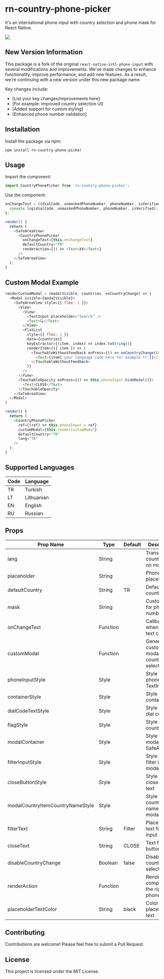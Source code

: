 # rn-country-phone-picker

It's an international phone input with country selection and phone mask for React Native.

![](mgif.gif)

## New Version Information

This package is a fork of the original `react-native-intl-phone-input` with several modifications and improvements. We've made changes to enhance functionality, improve performance, and add new features. As a result, we're continuing with a new version under this new package name.

Key changes include:
- [List your key changes/improvements here]
- [For example: Improved country selection UI]
- [Added support for custom styling]
- [Enhanced phone number validation]

## Installation

Install the package via npm:

```
npm install rn-country-phone-picker
```

## Usage

Import the component:

```javascript
import CountryPhonePicker from 'rn-country-phone-picker';
```

Use the component:

```javascript
onChangeText = ({dialCode, unmaskedPhoneNumber, phoneNumber, isVerified}) => {
  console.log(dialCode, unmaskedPhoneNumber, phoneNumber, isVerified);
};

render() {
  return (
    <SafeAreaView>
      <CountryPhonePicker 
        onChangeText={this.onChangeText} 
        defaultCountry="TR" 
        renderAction={() => <Text>XX</Text>} 
      />
    </SafeAreaView>
  );
}
```

## Custom Modal Example

```javascript
renderCustomModal = (modalVisible, countries, onCountryChange) => (
  <Modal visible={modalVisible}>
    <SafeAreaView style={{ flex: 1 }}>
      <View>
        <View>
          <TextInput placeholder="Search" />
          <Text>🔍</Text>
        </View>
        <FlatList
          style={{ flex: 1 }}
          data={countries}
          keyExtractor={(item, index) => index.toString()}
          renderItem={({ item }) => (
            <TouchableWithoutFeedback onPress={() => onCountryChange(item.code)}>
              <Text>{item['your language code here for example tr']}</Text>
            </TouchableWithoutFeedback>
          )}
        />
      </View>
      <TouchableOpacity onPress={() => this.phoneInput.hideModal()}>
        <Text>CLOSE</Text>
      </TouchableOpacity>
    </SafeAreaView>
  </Modal>
)

render() {
  return (
    <CountryPhonePicker
      ref={(ref) => this.phoneInput = ref}
      customModal={this.renderCustomModal}
      defaultCountry="TR"
      lang="TR"
    />
  );
}
```

## Supported Languages

| Code | Language |
|------|----------|
| TR   | Turkish  |
| LT   | Lithuanian |
| EN   | English  |
| RU   | Russian  |

## Props

| Prop Name | Type | Default | Description |
|-----------|------|---------|-------------|
| lang | String | | Translate country name on modal |
| placeholder | String | | Phone input placeholder |
| defaultCountry | String | TR | Default country code |
| mask | String | | Custom mask for phone number |
| onChangeText | Function | | Callback when input text changes |
| customModal | Function | | Generate custom modal for country selection |
| phoneInputStyle | Style | | Style for the phone input TextInput |
| containerStyle | Style | | Style for the container |
| dialCodeTextStyle | Style | | Style for the dial code text |
| flagStyle | Style | | Style for the country flag |
| modalContainer | Style | | Style for the modal's SafeAreaView |
| filterInputStyle | Style | | Style for the filter input in modal |
| closeButtonStyle | Style | | Style for the close button text |
| modalCountryItemCountryNameStyle | Style | | Style for country names in modal |
| filterText | String | Filter | Placeholder text for filter input |
| closeText | String | CLOSE | Text for close button |
| disableCountryChange | Boolean | false | Disable country selection |
| renderAction | Function | | Render component to the right of phone input |
| placeholderTextColor | String | black | Color for placeholder text |

## Contributing

Contributions are welcome! Please feel free to submit a Pull Request.

## License

This project is licensed under the MIT License.